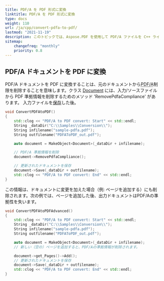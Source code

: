 ```yaml
---
title: PDF/A を PDF 形式に変換
linktitle: PDF/A を PDF 形式に変換
type: docs
weight: 110
url: /ja/cpp/convert-pdfa-to-pdf/
lastmod: "2021-11-19"
description: このトピックでは、Aspose.PDF を使用して PDF/A ファイルを C++ ライブラリで PDF ドキュメントに変換する方法を示します。
sitemap:
    changefreq: "monthly"
    priority: 0.8
---
```


## PDF/A ドキュメントを PDF に変換

PDF/A ドキュメントを PDF に変換することは、元のドキュメントから<abbr title="Portable Document Format Archive
">PDF/A</abbr>制限を削除することを意味します。クラス [Document](https://reference.aspose.com/pdf/cpp/class/aspose.pdf.document) には、入力/ソースファイルから PDF 準拠情報を削除するためのメソッド 'RemovePdfaCompliance' があります。
入力ファイルを[保存](https://reference.aspose.com/pdf/cpp/class/aspose.pdf.document#ac082fe8e67b25685fc51d33e804269fa)した後。

```cpp
void ConvertPDFAtoPDF()
{
    std::clog << "PDF/A to PDF convert: Start" << std::endl;
    String _dataDir("C:\\Samples\\Conversion\\");
    String infilename("sample-pdfa.pdf");
    String outfilename("PDFAToPDF_out.pdf");

    auto document = MakeObject<Document>(_dataDir + infilename);

    // PDF/A 準拠情報を削除
    document->RemovePdfaCompliance();

    // 更新されたドキュメントを保存
    document->Save(_dataDir + outfilename);
    std::clog << "PDF/A to PDF convert: End" << std::endl;
}
```

この情報は、ドキュメントに変更を加えた場合（例: ページを追加する）にも削除されます。次の例では、ページを追加した後、出力ドキュメントはPDF/Aの準拠性を失います。

```cpp
void ConvertPDFAtoPDFAdvanced()
{
    std::clog << "PDF/A to PDF convert: Start" << std::endl;
    String _dataDir("C:\\Samples\\Conversion\\");
    String infilename("sample-pdfa.pdf");
    String outfilename("PDFAToPDF_out.pdf");

    auto document = MakeObject<Document>(_dataDir + infilename);
    // 新しい（空の）ページを追加すると、PDF/Aの準拠情報が削除されます。

    document->get_Pages()->Add();
    // 更新されたドキュメントを保存
    document->Save(_dataDir + outfilename);
    std::clog << "PDF/A to PDF convert: End" << std::endl;
}
```